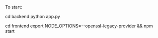To start:

cd backend
python app.py

cd frontend
export NODE_OPTIONS=--openssl-legacy-provider && npm start


